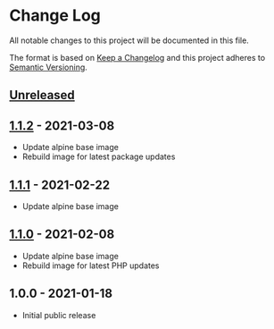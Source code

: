# Change Log

All notable changes to this project will be documented in this file.

The format is based on [Keep a Changelog](http://keepachangelog.com/)
and this project adheres to [Semantic Versioning](http://semver.org/).

## [Unreleased]

## [1.1.2] - 2021-03-08
- Update alpine base image
- Rebuild image for latest package updates

## [1.1.1] - 2021-02-22
- Update alpine base image

## [1.1.0] - 2021-02-08
- Update alpine base image
- Rebuild image for latest PHP updates

## 1.0.0 - 2021-01-18

- Initial public release

[Unreleased]: https://github.com/gmitirol/alpine313-php74/compare/1.1.2...HEAD
[1.1.2]: https://github.com/gmitirol/alpine313-php74/compare/1.1.1...1.1.2
[1.1.1]: https://github.com/gmitirol/alpine313-php74/compare/1.1.0...1.1.1
[1.1.0]: https://github.com/gmitirol/alpine313-php74/compare/1.0.0...1.1.0

